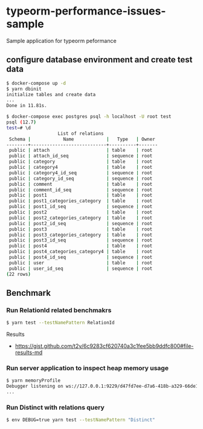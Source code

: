 # typeorm-performance-issues-sample

Sample application for typeorm peformance

## configure database environment and create test data

```bash
$ docker-compose up -d
$ yarn dbinit
initialize tables and create data
...
Done in 11.81s.
```

```bash
$ docker-compose exec postgres psql -h localhost -U root test
psql (12.7)
test=# \d
                   List of relations
 Schema |            Name            |   Type   | Owner
--------+----------------------------+----------+-------
 public | attach                     | table    | root
 public | attach_id_seq              | sequence | root
 public | category                   | table    | root
 public | category4                  | table    | root
 public | category4_id_seq           | sequence | root
 public | category_id_seq            | sequence | root
 public | comment                    | table    | root
 public | comment_id_seq             | sequence | root
 public | post1                      | table    | root
 public | post1_categories_category  | table    | root
 public | post1_id_seq               | sequence | root
 public | post2                      | table    | root
 public | post2_categories_category  | table    | root
 public | post2_id_seq               | sequence | root
 public | post3                      | table    | root
 public | post3_categories_category  | table    | root
 public | post3_id_seq               | sequence | root
 public | post4                      | table    | root
 public | post4_categories_category4 | table    | root
 public | post4_id_seq               | sequence | root
 public | user                       | table    | root
 public | user_id_seq                | sequence | root
(22 rows)
```

## Benchmark

### Run RelationId related benchmakrs

```bash
$ yarn test --testNamePattern RelationId
```

Results

* https://gist.github.com/t2y/6c9283cf620740a3c1fee5bb9ddfc800#file-results-md

### Run server application to inspect heap memory usage 

```bash
$ yarn memoryProfile
Debugger listening on ws://127.0.0.1:9229/d47fd7ee-d7a6-418b-a329-66de1b4466a6
...
```

### Run Distinct with relations query

```bash
$ env DEBUG=true yarn test --testNamePattern "Distinct"
```
